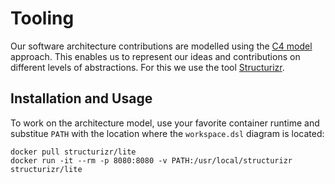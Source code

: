 # Tooling

Our software architecture contributions are modelled using the [C4 model](https://c4model.com/) approach.
This enables us to represent our ideas and contributions on different levels of abstractions.
For this we use the tool [Structurizr](https://structurizr.com/).

## Installation and Usage

To work on the architecture model, use your favorite container runtime and substitue `PATH` with the location where the `workspace.dsl` diagram is located:
```
docker pull structurizr/lite
docker run -it --rm -p 8080:8080 -v PATH:/usr/local/structurizr structurizr/lite
```



